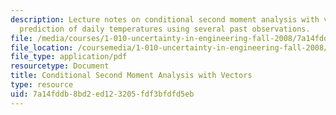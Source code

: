 ```yaml
---
description: Lecture notes on conditional second moment analysis with vectors and
  prediction of daily temperatures using several past observations.
file: /media/courses/1-010-uncertainty-in-engineering-fall-2008/7a14fddb8bd2ed123205fdf3bfdfd5eb_app_16.pdf
file_location: /coursemedia/1-010-uncertainty-in-engineering-fall-2008/7a14fddb8bd2ed123205fdf3bfdfd5eb_app_16.pdf
file_type: application/pdf
resourcetype: Document
title: Conditional Second Moment Analysis with Vectors
type: resource
uid: 7a14fddb-8bd2-ed12-3205-fdf3bfdfd5eb
---
```

